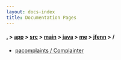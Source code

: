 ```yaml
---
layout: docs-index
title: Documentation Pages
---
```

#### [.](./../../../../../../index) > [app](./../../../../../index) > [src](./../../../../index) > [main](./../../../index) > [java](./../../index) > [me](./../index) > [jfenn](./index) > **/**

- [pacomplaints / Complainter](pacomplaints/Complainter)
